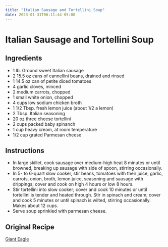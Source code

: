 ```yaml
---
title: "Italian Sausage and Tortellini Soup"
date: 2023-01-31T06:11:44-05:00
---
```


# Italian Sausage and Tortellini Soup

## Ingredients

- 1 lb. Ground sweet Italian sausage 
- 2 15.5 oz cans of cannellini beans, drained and rinsed
- 1 14.5 oz can of petite diced tomatoes
- 4 garlic cloves, minced
- 2 medium carrots, chopped
- 1 small white onion, chopped
- 4 cups low sodium chicken broth
- 1 1/2 Tbsp. fresh lemon juice (about 1/2 a lemon)
- 2 Tbsp. Italian seasoning
- 20 oz three cheese tortellini
- 2 cups packed baby spinanch
- 1 cup heavy cream, at room temperature
- 1/2 cup grated Parmesan cheese

## Instructions

- In large skillet, cook sausage over medium-high heat 8 minutes or until browned, breaking up sausage with side of spoon, stirring occasionally.
- In 5- to 6-quart slow cooker, stir beans, tomatoes with their juice, garlic, carrots, onion, broth, lemon juice, seasoning and sausage with drippings; cover and cook on high 4 hours or low 8 hours.
- Stir tortellini into slow cooker; cover and cook 10 minutes or until tortellini is tender and heated through. Stir in spinach and cream; cover and cook 5 minutes or until spinach is wilted, stirring occasionally. Makes about 12 cups.
- Serve soup sprinkled with parmesan cheese.

## Original Recipe

[Giant Eagle](https://www.gianteagle.com/recipes/slow-cooker-italian-sausage-tortellini-soup/2754?position=14)